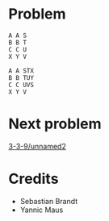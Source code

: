 # Problem

    A A S
    B B T
    C C U
    X Y V

    A A STX
    B B TUY
    C C UVS
    X Y V

# Next problem

[3-3-9/unnamed2](unnamed2.md)

# Credits

- Sebastian Brandt
- Yannic Maus
